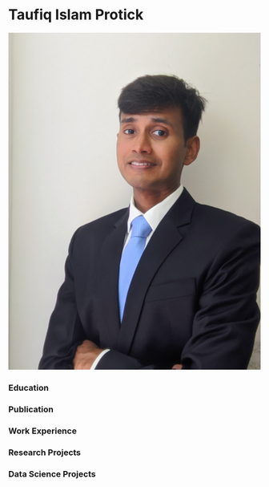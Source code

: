 # Taufiq Islam Protick

![Taufiq Islam Protick's Image](/assets/images/TaufiqIslamProtick.jpg)

### Education

### Publication

### Work Experience

### Research Projects

### Data Science Projects
